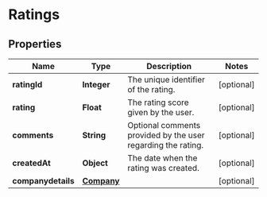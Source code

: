 # Ratings

## Properties
Name | Type | Description | Notes
------------ | ------------- | ------------- | -------------
**ratingId** | **Integer** | The unique identifier of the rating. |  [optional]
**rating** | **Float** | The rating score given by the user. |  [optional]
**comments** | **String** | Optional comments provided by the user regarding the rating. |  [optional]
**createdAt** | **Object** | The date when the rating was created. |  [optional]
**companydetails** | [**Company**](Company.md) |  |  [optional]
